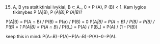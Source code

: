 15. A, B yra atsitiktiniai ivykiai, B ⊂ A_, 0 < P (A), P (B) < 1. Kam lygios tikimybes P (A|B), P (_A|B),P (A|B_)?

P(A|B) = P(A ∩ B) / P(B) = P(∅) / P(B) = 0
P(_A|B) = P(_A ∩ B) / P(B) = P(B) / P(B) = 1
P(A|B_) = P(A ∩ B_) / P(B_) = P(A) / P(B_) = P(A) / (1 - P(B))

keep this in mind:
P(A∩B)=P(A)−P(A∩B)=P(A)−0=P(A).